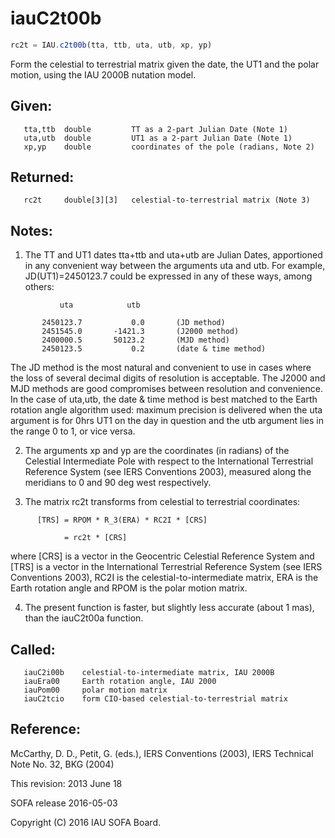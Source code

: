 # iauC2t00b

```js
rc2t = IAU.c2t00b(tta, ttb, uta, utb, xp, yp)
```

Form the celestial to terrestrial matrix given the date, the UT1 and
the polar motion, using the IAU 2000B nutation model.

## Given:
```
   tta,ttb  double         TT as a 2-part Julian Date (Note 1)
   uta,utb  double         UT1 as a 2-part Julian Date (Note 1)
   xp,yp    double         coordinates of the pole (radians, Note 2)
```

## Returned:
```
   rc2t     double[3][3]   celestial-to-terrestrial matrix (Note 3)
```

## Notes:

1) The TT and UT1 dates tta+ttb and uta+utb are Julian Dates,
   apportioned in any convenient way between the arguments uta and
   utb.  For example, JD(UT1)=2450123.7 could be expressed in any of
   these ways, among others:

```
           uta            utb

       2450123.7           0.0       (JD method)
       2451545.0       -1421.3       (J2000 method)
       2400000.5       50123.2       (MJD method)
       2450123.5           0.2       (date & time method)
```

   The JD method is the most natural and convenient to use in
   cases where the loss of several decimal digits of resolution is
   acceptable.  The J2000 and MJD methods are good compromises
   between resolution and convenience.  In the case of uta,utb, the
   date & time method is best matched to the Earth rotation angle
   algorithm used:  maximum precision is delivered when the uta
   argument is for 0hrs UT1 on the day in question and the utb
   argument lies in the range 0 to 1, or vice versa.

2) The arguments xp and yp are the coordinates (in radians) of the
   Celestial Intermediate Pole with respect to the International
   Terrestrial Reference System (see IERS Conventions 2003),
   measured along the meridians to 0 and 90 deg west respectively.

3) The matrix rc2t transforms from celestial to terrestrial
   coordinates:

```
      [TRS] = RPOM * R_3(ERA) * RC2I * [CRS]

            = rc2t * [CRS]
```

   where [CRS] is a vector in the Geocentric Celestial Reference
   System and [TRS] is a vector in the International Terrestrial
   Reference System (see IERS Conventions 2003), RC2I is the
   celestial-to-intermediate matrix, ERA is the Earth rotation
   angle and RPOM is the polar motion matrix.

4) The present function is faster, but slightly less accurate (about
   1 mas), than the iauC2t00a function.

## Called:
```
   iauC2i00b    celestial-to-intermediate matrix, IAU 2000B
   iauEra00     Earth rotation angle, IAU 2000
   iauPom00     polar motion matrix
   iauC2tcio    form CIO-based celestial-to-terrestrial matrix
```

## Reference:

   McCarthy, D. D., Petit, G. (eds.), IERS Conventions (2003),
   IERS Technical Note No. 32, BKG (2004)

This revision:  2013 June 18

SOFA release 2016-05-03

Copyright (C) 2016 IAU SOFA Board.